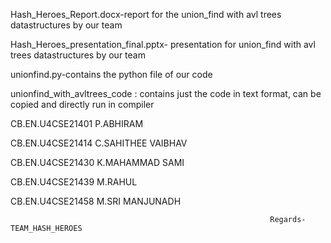Hash_Heroes_Report.docx-report for the union_find with avl trees datastructures by our team

Hash_Heroes_presentation_final.pptx- presentation for union_find with avl trees datastructures by our team

unionfind.py-contains the python file of our code

unionfind_with_avltrees_code : contains just the code in text format, can be copied and directly run in compiler



CB.EN.U4CSE21401 P.ABHIRAM

CB.EN.U4CSE21414 C.SAHITHEE VAIBHAV

CB.EN.U4CSE21430 K.MAHAMMAD SAMI

CB.EN.U4CSE21439 M.RAHUL

CB.EN.U4CSE21458 M.SRI MANJUNADH

                                                              Regards-TEAM_HASH_HEROES
